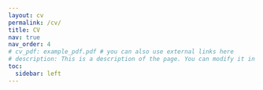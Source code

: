 ```yaml
---
layout: cv
permalink: /cv/
title: CV
nav: true
nav_order: 4
# cv_pdf: example_pdf.pdf # you can also use external links here
# description: This is a description of the page. You can modify it in '_pages/cv.md'. You can also change or remove the top pdf download button.
toc:
  sidebar: left
---
```

